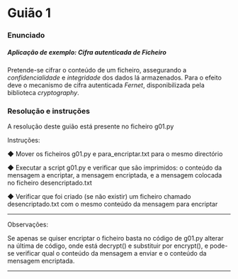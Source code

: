 # Guião 1
### Enunciado
##### Aplicação de exemplo: Cifra autenticada de Ficheiro

Pretende-se cifrar o conteúdo de um ficheiro, assegurando a
*confidencialidade* e *integridade* dos dados lá armazenados.
Para o efeito deve o mecanismo de cifra autenticada _Fernet_,
disponibilizada pela biblioteca _cryptography_.

### Resolução e instruções
A resolução deste guião está presente no ficheiro g01.py

Instruções:

◆ Mover os ficheiros g01.py e para_encriptar.txt para o mesmo directório 

◆ Executar a script g01.py e verificar que são imprimidos: o conteúdo da mensagem a encriptar, a mensagem encriptada, e a mensagem colocada no ficheiro desencriptado.txt

◆ Verificar que foi criado (se não existir) um ficheiro chamado desencriptado.txt com o mesmo conteúdo da mensagem para encriptar

- - -
Observações:

Se apenas se quiser encriptar o ficheiro basta no código de g01.py alterar na última de código, onde está decrypt() e substituir por encrypt(), e pode-se verificar qual o conteúdo da mensagem a enviar e o conteúdo da mensagem encriptada.
- - -
